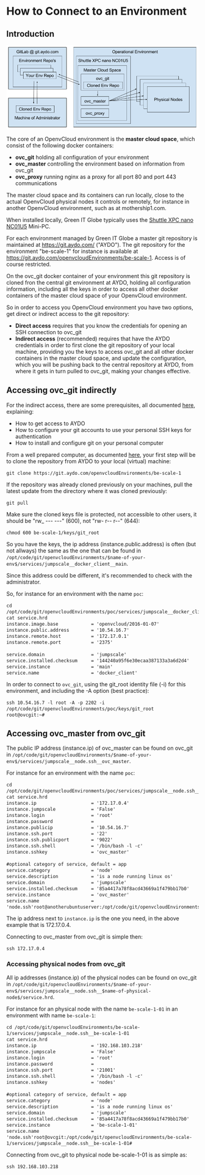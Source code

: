 # How to Connect to an Environment

## Introduction

![](AdminArchitecture.png)

The core of an OpenvCloud environment is the **master cloud space**, which consist of the following docker containers:
- **ovc_git** holding all configuration of your environment
- **ovc_master** controlling the environment based on information from ovc_git
- **ovc_proxy** running nginx as a proxy for all port 80 and port 443 communications

The master cloud space and its containers can run locally, close to the actual OpenvCloud physical nodes it controls or remotely, for instance in another OpenvCloud environment, such as at mothership1.com.

When installed locally, Green IT Globe typically uses the [Shuttle XPC nano NC01U5](http://www.shuttle.eu/products/nano/nc01u5/) Mini-PC.

For each environment managed by Green IT Globe a master git repository is maintained at https://git.aydo.com/ ("AYDO"). The git repository for the environment "be-scale-1" for instance is available at https://git.aydo.com/openvcloudEnvironments/be-scale-1. Access is of course restricted.

On the ovc_git docker container of your environment this git repository is cloned fron the central git environment at AYDO, holding all configuration information, including all the keys in order to access all other docker containers of the master cloud space of your OpenvCloud environment.

So in order to access you OpenvCloud environment you have two options, get direct or indirect access to the git repository:

- **Direct access** requires that you know the credentials for opening an SSH connection to ovc_git
- **Indirect access** (recommended) requires that have the AYDO credentials in order to first clone the git repository of your local machine, providing you  the keys to access ovc_git and all other docker containers in the master cloud space, and update the configuration, which you will be pushing back to the central repository at AYDO, from where it gets in turn pulled to ovc_git, making your changes effective.


## Accessing ovc_git indirectly

For the indirect access, there are some prerequisites, all documented [here](preparing_for_indirect_access.md), explaining:
- How to get access to AYDO
- How to configure your git accounts to use your personal SSH keys for authentication
- How to install and configure git on your personal computer

From a well prepared computer, as documented [here](preparing_for_indirect_access.md), your first step will be to clone the repository from AYDO to your local (virtual) machine:
```
git clone https://git.aydo.com/openvcloudEnvironments/be-scale-1
```

If the repository was already cloned previously on your machines, pull the latest update from the directory where it was cloned previously:
```
git pull
```

Make sure the cloned keys file is protected, not accessible to other users, it should be "rw_ --- ---" (600), not "rw- r-- r--" (644):
```
chmod 600 be-scale-1/keys/git_root
```

So you have the keys, the ip address (instance.public.address) is often (but not allways) the same as the one that can be found in `/opt/code/git/openvcloudEnvironments/$name-of-your-env$/services/jumpscale__docker_client__main`.

Since this address could be different, it's recommended to check with the administrator.

So, for instance for an environment with the name `poc`:
```
cd /opt/code/git/openvcloudEnvironments/poc/services/jumpscale__docker_client__main
cat service.hrd
instance.image.base            = 'openvcloud/2016-01-07'
instance.public.address        = '10.54.16.7'
instance.remote.host           = '172.17.0.1'
instance.remote.port           = '2375'

service.domain                 = 'jumpscale'
service.installed.checksum     = '144240a95f6e30ecaa387133a3a6d2d4'
service.instance               = 'main'
service.name                   = 'docker_client'
```

In order to connect to `ovc_git`, using the git_root identity file (-i) for this environment, and including the -A option (best practice):
```
ssh 10.54.16.7 -l root -A -p 2202 -i /opt/code/git/openvcloudEnvironments/poc/keys/git_root
root@ovcgit:~#
```


## Accessing ovc_master from ovc_git

The public IP address (instance.ip) of ovc_master can be found on ovc_git in `/opt/code/git/openvcloudEnvironments/$name-of-your-env$/services/jumpscale__node.ssh__ovc_master`.

For instance for an environment with the name `poc`:
```
cd /opt/code/git/openvcloudEnvironments/poc/services/jumpscale__node.ssh__ovc_master
cat service.hrd
instance.ip                    = '172.17.0.4'
instance.jumpscale             = 'False'
instance.login                 = 'root'
instance.password              =
instance.publicip              = '10.54.16.7'
instance.ssh.port              = '22'
instance.ssh.publicport        = '9022'
instance.ssh.shell             = '/bin/bash -l -c'
instance.sshkey                = 'ovc_master'

#optional category of service, default = app
service.category               = 'node'
service.description            = 'is a node running linux os'
service.domain                 = 'jumpscale'
service.installed.checksum     = '85a4417a78f8acd43669a1f479bb17b0'
service.instance               = 'ovc_master'
service.name                   = 'node.ssh'root@anotherubuntuserver:/opt/code/git/openvcloudEnvironments/poc/services/jumpscale__node.ssh__ovc_master#
```

The ip address next to `instance.ip` is the one you need, in the above example that is 172.17.0.4.

Connecting to ovc_master from ovc_git is simple then:
```
ssh 172.17.0.4
```


### Accessing physical nodes from ovc_git

All ip addresses (instance.ip) of the physical nodes can be found on ovc_git in `/opt/code/git/openvcloudEnvironments/$name-of-your-env$/services/jumpscale__node.ssh__$name-of-physical-node$/service.hrd`.

For instance for an physical node with the name `be-scale-1-01` in an environment with name `be-scale-1`:
```
cd /opt/code/git/openvcloudEnvironments/be-scale-1/services/jumpscale__node.ssh__be-scale-1-01
cat service.hrd
instance.ip                    = '192.168.103.218'
instance.jumpscale             = 'False'
instance.login                 = 'root'
instance.password              =
instance.ssh.port              = '21001'
instance.ssh.shell             = '/bin/bash -l -c'
instance.sshkey                = 'nodes'

#optional category of service, default = app
service.category               = 'node'
service.description            = 'is a node running linux os'
service.domain                 = 'jumpscale'
service.installed.checksum     = '85a4417a78f8acd43669a1f479bb17b0'
service.instance               = 'be-scale-1-01'
service.name                   = 'node.ssh'root@ovcgit:/opt/code/git/openvcloudEnvironments/be-scale-1/services/jumpscale__node.ssh__be-scale-1-01#
```

Connecting from ovc_git to physical node be-scale-1-01 is as simple as:
```
ssh 192.168.103.218
```
